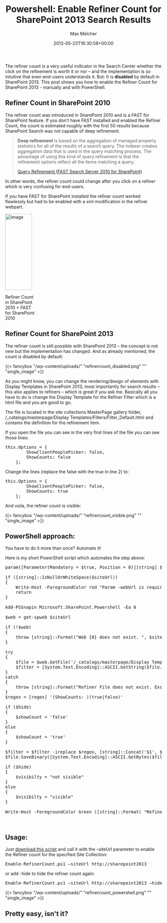 ﻿---
title: 'Powershell: Enable Refiner Count for SharePoint 2013 Search Results'
author: Max Melcher
aliases:
   - "/post/2013-05-23-powershell-enable-refiner-count-for-sharepoint-2013-search-results/"
2013: "05"
type: post
date: 2013-05-23T16:30:58+00:00
url: /2013/05/powershell-enable-refiner-count-for-sharepoint-2013-search-results/
yourls_shorturl:
  - http://melcher.it/s/3
categories:
  - Powershell
  - Search
  - SharePoint 2013

---
The refiner count is a very useful indicator in the Search Center whether the click on the refinement is worth it or nor – and the implementation is so intuitive that even end-users understands it. But: It is **disabled** by default in SharePoint 2013. This post shows you how to enable the Refiner Count for SharePoint 2013 - manually and with PowerShell.

## Refiner Count in SharePoint 2010

The refiner count was introduced in SharePoint 2010 and is a FAST for SharePoint feature. If you don’t have FAST installed and enabled the Refiner Count, the count is estimated roughly with the first 50 results because SharePoint Search was not capable of deep refinement.

> **Deep refinement** is based on the aggregation of managed property statistics for all of the results of a search query. The indexer creates aggregation data that is used in the query matching process. The advantage of using this kind of query refinement is that the refinement options reflect all the items matching a query.
> 
> <a href="http://msdn.microsoft.com/en-us/library/ff394639(v=office.14).aspx" target="_blank">Query Refinement (FAST Search Server 2010 for SharePoint)</a>

In other words, the refiner count could change after you click on a refiner which is very confusing for end-users.

If you have FAST for SharePoint installed the refiner count worked flawlessly but had to be enabled with a xml modification in the refiner webpart.

<div style="width: 96px" class="wp-caption alignnone">
  <a class="thickbox" href="http://melcher.it/wp-content/uploads/image11.png"><img style="background-image: none; padding-top: 0px; padding-left: 0px; display: inline; padding-right: 0px; border: 0px;" title="Refiner Count in SharePoint 2010 + FAST for SharePoint 2010" alt="image" src="http://melcher.it/wp-content/uploads/image_thumb11.png" width="86" height="244" border="0" /></a>
  
  <p class="wp-caption-text">
    Refiner Count in SharePoint 2010 + FAST for SharePoint 2010
  </p>
</div>

## Refiner Count for SharePoint 2013

The refiner count is still possible with SharePoint 2013 – the concept is not new but the implementation has changed. And as already mentioned, the count is disabled by default:

{{< fancybox "/wp-content/uploads/" "refinercount_disabled.png" "" "single_image" >}}

As you might know, you can change the rendering/design of elements with Display Templates in SharePoint 2013, most importantly for search results – this also applies to refiners – which is great if you ask me. Basically all you have to do is change the Display Template for the Refiner Filter which is a html file and you are good to go.

The file is located in the site collections MasterPage gallery folder, /\_catalogs/masterpage/Display Templates/Filters/Filter\_Default.html and contains the definition for the refinement item.

If you open the file you can see in the very first lines of the file you can see those lines:

<pre lang="powershell">this.Options = {
        ShowClientPeoplePicker: false,
        ShowCounts: false
    };</pre>

Change the lines (replace the false with the true in line 2) to:

<pre lang="powershell">this.Options = {
        ShowClientPeoplePicker: false,
        ShowCounts: true
    };</pre>

And voila, the refiner count is visible:

{{< fancybox "/wp-content/uploads/" "refinercount_visible.png" "" "single_image" >}}

## 

## PowerShell approach:

You have to do it more than once? Automate it!

Here is my short PowerShell script which automates the step above:

<pre lang="powershell">param([Parameter(Mandatory = $true, Position = 0)][string] $siteUrl, [switch] $hide)

if ([string]::IsNullOrWhiteSpace($siteUrl))
{
    Write-Host -ForegroundColor red "Param -webUrl is required"
    return
}

Add-PSSnapin Microsoft.SharePoint.Powershell -Ea 0

$web = get-spweb $siteUrl

if (!$web)
{
    throw [string]::Format("Web {0} does not exist. ", $siteUrl)
}

try
{
    $file = $web.GetFile('/_catalogs/masterpage/Display Templates/Filters/Filter_Default.html')
    $filter = [System.Text.Encoding]::ASCII.GetString($file.OpenBinary())
}
catch
{
    throw [string]::Format("Refiner File does not exist. Exception: {0}", $_.Exception)
}
$regex = [regex] '(ShowCounts: )(true|false)'

if ($hide)
{
    $showCount = 'false'
}
else
{
    $showCount = 'true'
}

$filter = $filter -ireplace $regex, [string]::Concat('$1', $showCount)
$file.SaveBinary([System.Text.Encoding]::ASCII.GetBytes($filter))

if ($hide)
{
    $visibilty = "not visible"
}
else
{
    $visibilty = "visible"
}

Write-Host -ForegroundColor Green ([string]::Format( "Refiner Count is {1} for Site {0}", $web.Url, $visibilty));</pre>

&nbsp;

## Usage:

Just [download this script][1] and call it with the –siteUrl parameter to enable the Refiner count for the specified Site Collection:

<pre lang="&quot;powershell">Enable-RefinerCount.ps1 –siteUrl http://sharepoint2013</pre>

or add -hide to hide the refiner count again:

<pre lang="&quot;powershell">Enable-RefinerCount.ps1 –siteUrl http://sharepoint2013 –hide</pre>

{{< fancybox "/wp-content/uploads/" "refinercount_powershell.png" "" "single_image" >}}

## Pretty easy, isn't it?

 [1]: http://melcher.it/wp-content/uploads/Enable-RefinerCount.zip
